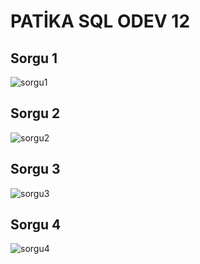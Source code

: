 # PATİKA SQL ODEV 12

## Sorgu 1

![sorgu1](https://user-images.githubusercontent.com/126318073/224561049-f8b029c0-b890-4d55-b031-8edd93d47f36.png)

## Sorgu 2

![sorgu2](https://user-images.githubusercontent.com/126318073/224561156-b34de624-13da-4c42-a62d-4fe86c63af6b.png)

## Sorgu 3

![sorgu3](https://user-images.githubusercontent.com/126318073/224561635-2af0e61d-97ef-4549-8410-1dbbde21beab.png)

## Sorgu 4

![sorgu4](https://user-images.githubusercontent.com/126318073/224561969-f204aaa5-3db8-403a-919e-3ae50b5b0264.png)
